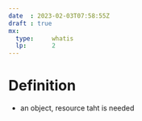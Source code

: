 ```yaml
---
date  : 2023-02-03T07:58:55Z
draft : true
mx:  
  type:     whatis
  lp:       2
---
```



# Definition
- an object, resource taht is needed